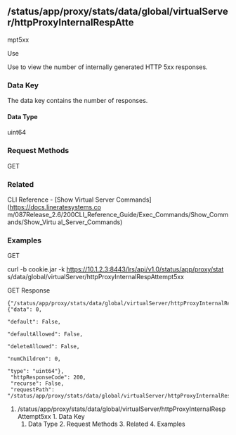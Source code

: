 ## /status/app/proxy/stats/data/global/virtualServer/httpProxyInternalRespAtte
mpt5xx

Use

Use to view the number of internally generated HTTP 5xx responses.

### Data Key

The data key contains the number of responses.

#### Data Type

uint64

### Request Methods

GET

### Related

CLI Reference - [Show Virtual Server Commands](https://docs.lineratesystems.co
m/087Release_2.6/200CLI_Reference_Guide/Exec_Commands/Show_Commands/Show_Virtu
al_Server_Commands)

### Examples

GET

curl -b cookie.jar -k https://10.1.2.3:8443/lrs/api/v1.0/status/app/proxy/stat
s/data/global/virtualServer/httpProxyInternalRespAttempt5xx

GET Response

    
    
    {"/status/app/proxy/stats/data/global/virtualServer/httpProxyInternalRespAttempt5xx": {"data": 0,
                                                                                         "default": False,
                                                                                         "defaultAllowed": False,
                                                                                         "deleteAllowed": False,
                                                                                         "numChildren": 0,
                                                                                         "type": "uint64"},
     "httpResponseCode": 200,
     "recurse": False,
     "requestPath": "/status/app/proxy/stats/data/global/virtualServer/httpProxyInternalRespAttempt5xx"}
    

  1. /status/app/proxy/stats/data/global/virtualServer/httpProxyInternalRespAttempt5xx
    1. Data Key
      1. Data Type
    2. Request Methods
    3. Related
    4. Examples

